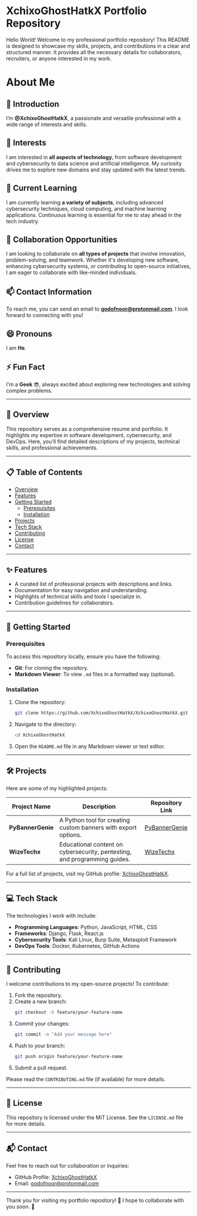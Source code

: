 
# XchixoGhostHatkX Portfolio Repository

Hello World! Welcome to my professional portfolio repository! 
This README is designed to showcase my skills, projects, and contributions in a clear and structured manner. 
It provides all the necessary details for collaborators, recruiters, or anyone interested in my work.


# About Me

## 👋 Introduction


I’m **@XchixoGhostHatkX**, a passionate and versatile professional with a wide range of interests and skills.

## 👀 Interests

I am interested in **all aspects of technology**, from software development and cybersecurity to data science and artificial intelligence. My curiosity drives me to explore new domains and stay updated with the latest trends.

## 🌱 Current Learning

I am currently learning **a variety of subjects**, including advanced cybersecurity techniques, cloud computing, and machine learning applications. Continuous learning is essential for me to stay ahead in the tech industry.

## 💞️ Collaboration Opportunities

I am looking to collaborate on **all types of projects** that involve innovation, problem-solving, and teamwork. Whether it's developing new software, enhancing cybersecurity systems, or contributing to open-source initiatives, I am eager to collaborate with like-minded individuals.

## 📫 Contact Information

To reach me, you can send an email to **[godofnoor@protonmail.com](mailto:godofnoor@protonmail.com)**. I look forward to connecting with you!

## 😄 Pronouns

I am **He**.

## ⚡ Fun Fact

I'm a **Geek** 😎, always excited about exploring new technologies and solving complex problems.

---


## 📖 **Overview**

This repository serves as a comprehensive resume and portfolio. 
It highlights my expertise in software development, cybersecurity, and DevOps. 
Here, you'll find detailed descriptions of my projects, technical skills, and professional achievements.

---

## 📋 **Table of Contents**

- [Overview](#overview)
- [Features](#features)
- [Getting Started](#getting-started)
  - [Prerequisites](#prerequisites)
  - [Installation](#installation)
- [Projects](#projects)
- [Tech Stack](#tech-stack)
- [Contributing](#contributing)
- [License](#license)
- [Contact](#contact)

---

## ✨ **Features**

- A curated list of professional projects with descriptions and links.
- Documentation for easy navigation and understanding.
- Highlights of technical skills and tools I specialize in.
- Contribution guidelines for collaborators.

---

## 🚀 **Getting Started**

### Prerequisites

To access this repository locally, ensure you have the following:

- **Git**: For cloning the repository.
- **Markdown Viewer**: To view `.md` files in a formatted way (optional).

### Installation

1. Clone the repository:
   ```bash
   git clone https://github.com/XchixoGhostHatkX/XchixoGhostHatkX.git
   ```
2. Navigate to the directory:
   ```bash
   cd XchixoGhostHatkX
   ```
3. Open the `README.md` file in any Markdown viewer or text editor.

---

## 🛠️ **Projects**

Here are some of my highlighted projects:

| Project Name       | Description                                                                 | Repository Link                                                                 |
|--------------------|-----------------------------------------------------------------------------|--------------------------------------------------------------------------------|
| **PyBannerGenie**  | A Python tool for creating custom banners with export options.             | [PyBannerGenie](https://github.com/XchixoGhostHatkX/PyBannerGenie)             |
| **WizeTechx**      | Educational content on cybersecurity, pentesting, and programming guides.  | [WizeTechx](https://github.com/XchixoGhostHatkX/WizeTechx)                     |

For a full list of projects, visit my GitHub profile: [XchixoGhostHatkX](https://github.com/XchixoGhostHatkX).

---

## 💻 **Tech Stack**

The technologies I work with include:

- **Programming Languages**: Python, JavaScript, HTML, CSS
- **Frameworks**: Django, Flask, React.js
- **Cybersecurity Tools**: Kali Linux, Burp Suite, Metasploit Framework
- **DevOps Tools**: Docker, Kubernetes, GitHub Actions

---

## 🤝 **Contributing**

I welcome contributions to my open-source projects! To contribute:

1. Fork the repository.
2. Create a new branch:
   ```bash
   git checkout -b feature/your-feature-name
   ```
3. Commit your changes:
   ```bash
   git commit -m "Add your message here"
   ```
4. Push to your branch:
   ```bash
   git push origin feature/your-feature-name
   ```
5. Submit a pull request.

Please read the `CONTRIBUTING.md` file (if available) for more details.

---

## 📜 **License**

This repository is licensed under the MIT License. 
See the `LICENSE.md` file for more details.

---

## 📬 **Contact**

Feel free to reach out for collaboration or inquiries:

- GitHub Profile: [XchixoGhostHatkX](https://github.com/XchixoGhostHatkX)  
- Email: godofnoor@protonmail.com 

---

Thank you for visiting my portfolio repository! 🚀
I hope to collaborate with you soon. 🚀

<!---
XchixoGhostHatkX/XchixoGhostHatkX is a ✨ special ✨ repository because its `README.md` (this file) appears on your GitHub profile.
You can click the Preview link to take a look at your changes.
--->
